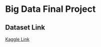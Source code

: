 # Big Data Final Project

## Dataset Link
[Kaggle Link](https://www.kaggle.com/datasets/START-UMD/gtd)
